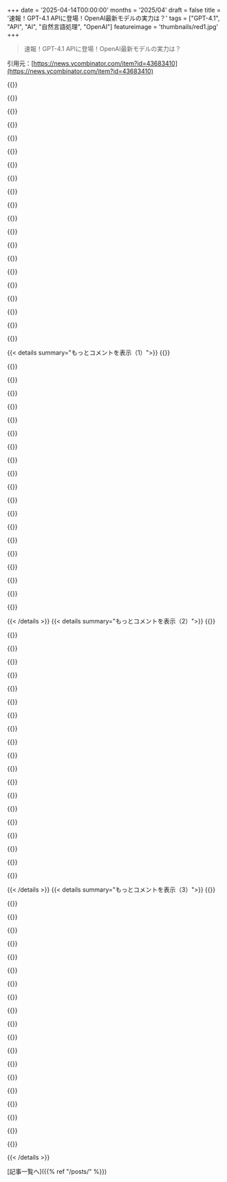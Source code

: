 +++
date = '2025-04-14T00:00:00'
months = '2025/04'
draft = false
title = '速報！GPT-4.1 APIに登場！OpenAI最新モデルの実力は？'
tags = ["GPT-4.1", "API", "AI", "自然言語処理", "OpenAI"]
featureimage = 'thumbnails/red1.jpg'
+++

> 速報！GPT-4.1 APIに登場！OpenAI最新モデルの実力は？

引用元：[https://news.ycombinator.com/item?id=43683410](https://news.ycombinator.com/item?id=43683410)

{{<matomeQuote body="ChatGPTユーザーとしては、まだ使えないのがちょっと嬉しいかも。今はもう、どのモデルを使うか意識的に選ばなきゃいけないんだよね。<br>・4o（ウェブ検索、Canvas、Pythonサーバーサイド実行、画像生成ができるけど、CoTがない）<br>・o3-mini（ウェブ検索、CoT、canvasがあるけど、画像生成がない）<br>・o1（CoTがあって、o3よりいいかもだけど、canvasもウェブ検索も画像もない）<br>・Deep Research（めっちゃ強力だけど、月に10回しか使えないから、ほぼ使ってない）<br>・4.5（クリエイティブな文章に強いし、アナログチューブアンプのおかげで音も暖かいけど、遅いしリクエスト制限があるし、他の機能がどれだけ使えるのかもわからない）<br>・4oの”scheduled tasks”付き（なんでモデルなの？！他のモデルが使えるツールにすればいいのに！）<br>なんで全部自分で調べなきゃいけないんだろ？" userName="lxgr" createdAt="2025-04-14T21:28:12" color="">}}

{{<matomeQuote body="＞Deep Research（めっちゃ強力だけど、月に10回しか使えないから、ほぼ使ってない）”<br>マジそれな。Gemini 2.5 ProのDeepResearchに切り替えたわ。有料ユーザーは1日に20回使えるし、OpenAIのDeep ResearchよりGeminiの方が10倍くらいページを閲覧するみたい（200～400ページ vs 20～40ページ）。<br>レポートは長すぎるけど、開発アイデアとか、特定のライブラリを使った複雑な方法とか、問題に対する別のアプローチとかを調べるのにめっちゃ役立ってる。vibe codingに陥ることなく生産性が上がる。" userName="throwup238" createdAt="2025-04-14T22:03:11" color="#45d325">}}

{{<matomeQuote body="マジか、上限があるの知らなかった。確認したことなかったけど、OpenAIの制限がリセットされるとすぐに使い切っちゃうから、控えめに使ってたんだよね。教えてくれてありがとう。<br>Deep Researchしか勝たん。ニッチな歴史トピックについて、中心となる記事がない場合でも数分で調査してくれる。今まで何日も何週間もかかってたのに。" userName="qingcharles" createdAt="2025-04-15T03:13:39" color="#38d3d3">}}

{{<matomeQuote body="Deep Researchは好きだけど、歴史家として言わせてもらうと…歴史テーマで期待値を調整するために使ってみたけど、いいツールではあるけど…微妙な議論を無視して、ブログからのありふれた知識を返すことがあるんだよね。<br>歴史で一番好きなのは、還元できない複雑さがたくさんあること。一次資料と二次資料を読み込むことだけが、理解を深める唯一の方法なんだ。" userName="namaria" createdAt="2025-04-15T07:45:27" color="">}}

{{<matomeQuote body="最近『存在と時間』を読んだんだけど、反復的に定義される概念がたくさんあるんだよね。色々問題はあるけど、100年前に書かれた未完成の本だから文句は言えないか。<br>長いから、Perplexity*に意味を思い出させようとしても、役に立つ答えが返ってくることはほとんどなかった。でも、難しいテキストだし、仕方ないかもね。色々な解釈があるし。<br>でも、Deep Researchに深い調査をさせると、変な場所から答えを引っ張ってくることに気づいたんだ。大学のサーバーにある論文とか、Redditとか、大学のチュートリアルのハンドアウトとか。オンラインで有名な哲学百科事典は使わないんだよね。<br>変だよ。テキストの読解を補強するために使ってたんだけど、AIによって情報へのアクセスと学習が混同されてるなって思った。<br>*私が使えるのはこれだけ。" userName="fullofbees" createdAt="2025-04-15T12:13:17" color="">}}

{{<matomeQuote body="LLMに特定のテキストについて質問するなら、たとえ有名なテキストでも、モデルに”記憶から思い出す”させるより、プロンプトの一部としてテキストを提供する方が、ずっと良い結果が得られるかも。<br>例えば、こんな感じ: ”ここに『存在と時間』を含むPDFファイルがあります。存在の解明における不安（Angst）の重要性について説明してください。”" userName="laggyluke" createdAt="2025-04-16T06:15:25" color="#38d3d3">}}

{{<matomeQuote body="そうならないようにしたい時は、ソースを指定すると上手くいくよ。<br>例えば、ニュースよりも詳しく事情を知りたい時は、メディアを無視して、関係者の発言記録とか、書かれたものだけを見るように指示した。" userName="tekacs" createdAt="2025-04-15T08:00:45" color="">}}

{{<matomeQuote body="Deep Searchは最近のニュースにかなり使えるよ。ヨーロッパのある国の法的な動きを分析してもらったんだけど、素晴らしい概要を教えてくれた。" userName="namaria" createdAt="2025-04-15T08:11:08" color="#785bff">}}

{{<matomeQuote body="良いニュースソースなら、少なくとも一次資料を検証しようとするはず。LLMにはそれができないから、その使い方は意味がないんじゃない？" userName="iamacyborg" createdAt="2025-04-15T11:05:27" color="">}}

{{<matomeQuote body="LLMは広範な思考を一般化するのは得意だけど、例外的なことには向いてないみたい。知識曲線を自信満々に滑らかにする感じ。心理学で言うと、CBT療法だけが受け入れられているみたいなもので、個人のレベルではもっと効果的な方法がたくさんあるのに、人口レベルではそうじゃない。" userName="taurath" createdAt="2025-04-15T09:08:49" color="">}}

{{<matomeQuote body="なるほどねー。でもさ、ニッチな分野だとクロールされたページに情報がないこと多いじゃん？そしたら的外れな答えになっちゃうんだよね。Geminiの方がもっとページ見てるからマシな結果になるかもね。" userName="antman" createdAt="2025-04-15T07:48:17" color="">}}

{{<matomeQuote body="Perplexityの3回/日制限、マジ良いよね！使い切っちゃっても（ほぼないけど）、次の日リフレッシュすれば良いし。" userName="chrisshroba" createdAt="2025-04-15T00:17:55" color="">}}

{{<matomeQuote body="DeepResearchって学術論文レビューでしか使ったことないんだけど、みんな何に使ってそんなすぐ上限に達するの？" userName="behnamoh" createdAt="2025-04-15T02:02:10" color="">}}

{{<matomeQuote body="めんどくさいこと全部やらせてる。息子とコンサート行きまくってワッペン集めてんだけど、集め始めたのが最近なのよ。<br>30バンドくらいのワッペンリストがあって、欲しいものを具体的に指示したら、Deep Researchが全部ダイレクトリンク付きで返してくれたの。プロンプト書くのに2分で、あとは全部お任せ。" userName="jml78" createdAt="2025-04-15T13:10:47" color="#45d325">}}

{{<matomeQuote body="用途はこんな感じ：<br>o1-pro：正確さとか推論が必要な重要案件に使う。コンテキストが多くても一発でちゃんとやってくれる。<br>deepseek R1：アカデミックじゃない高品質な文章とか詩が欲しいときに使う。マジで最高。分析も速くて面白い。R1とGrok-3はレスポンス速くて推理もしてくれるから、アイデア出しに最適。R1はクリエイティブだし、文体とかトーンの真似も上手い。Grok-3はR1の改造版じゃないかなーって思ってる。<br>4o：画像生成。たまに他のことにも使うけど、コードとか分析は絶対しない。テキストから正確な技術図面作れるようになるの楽しみ。<br>o3-mini-highとgrok-3：o1-proが終わるまで待ちたくないコードとか分析。<br>claude 3.7：他のモデルがエラー出すときたまにコードで使う。新しい情報教えても古い情報に固執することあるよね。<br>Gemini models：たまに試すけど、今のところイマイチ。でも得意なことありそう。2.5 Deep Researchに期待。<br>Perplexity：他のモデルの検索機能が良くなったから解約した。<br>o3-proマジ楽しみ。早く出てほしい。" userName="resters" createdAt="2025-04-14T21:46:37" color="#785bff">}}

{{<matomeQuote body="Phindは技術的な質問に対してMermaidの図を生成するように特化してチューニングされてるんだよ（創業者です）。" userName="rushingcreek" createdAt="2025-04-14T23:08:35" color="#ff5c5c">}}

{{<matomeQuote body="Phind大好きだったし、PerplexityとかRAG検索エンジンの元祖だと思ってる。ドメインの重み付けできなくなって解約しちゃったけど…。技術的な質問に対する出力形式（オプション、賛成/反対、Mermaid図）はマジ最高。他のサービスより技術検索に強い。" userName="underlines" createdAt="2025-04-15T12:00:11" color="#785bff">}}

{{<matomeQuote body="どこかでインタビュー受けたことありますか？あなたのストーリー読みたいです。" userName="bsenftner" createdAt="2025-04-15T10:54:30" color="">}}

{{<matomeQuote body="Gemini 2.5 Proはコーディング結構できるよ。Cursorで使うのに最高。Claude 3.7は制限多すぎ。" userName="shortcord" createdAt="2025-04-14T22:12:25" color="">}}

{{<matomeQuote body="マジそれなー。2.5 Proはコーディングめっちゃ得意だけど、ちょー自信家で、何かうまくいかないと全部人のせいにするんだよね。「リンターが悪いから再インストールしろ」とか、「Goコンパイラのせいっぽい」とか、「この関数絶対あるはずなのにエラー出るのまじありえない」とか言うし。<br>あと、すぐ「はい、まだ動かない。直して、終わったら教えて。そしたら続きやるから」って投げ出してくる。でもコーディングに関しては、Gemini Pro 2.5 ＞ Sonnet 3.5 ＞ Sonnet 3.7って感じ。" userName="artdigital" createdAt="2025-04-15T08:59:08" color="">}}

{{< details summary="もっとコメントを表示（1）">}}
{{<matomeQuote body="えー、マジ意外。俺的には、sonnet 3.7の方が集中力あるし、特に変更必要な箇所を見つけたり、他のツール使う時にめっちゃ優秀だと思うけどなー。Cursorとの連携が成熟してるからかな？" userName="valenterry" createdAt="2025-04-15T04:38:01" color="#ff33a1">}}

{{<matomeQuote body="わかるー。sonnet 3.7はじゃじゃ馬って感じ。Gemini 2.5 Proは33歳のベテランって感じかな。o1は、頼れる先輩って感じ。" userName="behnamoh" createdAt="2025-04-15T02:05:25" color="#38d3d3">}}

{{<matomeQuote body="Gemini 2.5 Proは、動くけど複雑すぎるコードを生成しがちだと思ってる。Claude 3.7よりね。" userName="benhurmarcel" createdAt="2025-04-15T14:55:15" color="">}}

{{<matomeQuote body="それって推論の副作用かもね。これらのモデルって、推論を使って数学やロジックのパズルを解くとき、めちゃくちゃ長くて複雑な思考の連鎖を生成するじゃん。それがそのまま解決策に現れるんだよね。<br>人間なら2～3ステップで済むのに。コード生成でも同じことが起きてるのかも。" userName="torginus" createdAt="2025-04-15T18:15:51" color="">}}

{{<matomeQuote body="知ってると思うけど、もう正確な図を生成できるよ。mermaidとかgraphvizみたいな図の言語で出力を要求するだけでOK。" userName="motoboi" createdAt="2025-04-14T21:50:48" color="">}}

{{<matomeQuote body="マルチモーダルモデルなら、十分なトレーニングデータがあれば、めっちゃうまくできると思う。システムのテキスト記述とか図、図のソースコード(mermaid, SVGなど)、結果の画像を組み合わせて、全部相互変換できるように学習させるの。" userName="resters" createdAt="2025-04-14T21:58:50" color="#ff5c5c">}}

{{<matomeQuote body="だよねー。こういうサービスはもうある(か、簡単に作れる)と思う。ユーザーが情報を提供 → LLMがモデリング言語で構造化された出力を生成 → 別のマルチモーダルLLMが生成されたグラフのスタイリング/配置の問題をレビューして、ユーザーのリクエストに合ってるか確認 → LLMがフィードバックに基づいて構造化された出力を生成…みたいな。<br>マルチモーダルモデルをファインチューンすれば、ワンショットで、もっと効果的にできると思う。" userName="bangaladore" createdAt="2025-04-14T22:48:48" color="#ff33a1">}}

{{<matomeQuote body="latexのtikzで図を作る問題があったんだけど、sonnet 3.7は10回試してもできなかった。Gemini 2.5 Proは2回目で解決したよ。" userName="behnamoh" createdAt="2025-04-15T02:06:13" color="">}}

{{<matomeQuote body="同じ経験したわ。o3-miniはマジでダメダメ、claude 3.7もイマイチだったけど、gemini 2.5 proは完璧に解決してくれた。（ソースのない図の画像をtikz図に変換）" userName="gunalx" createdAt="2025-04-15T06:48:01" color="#38d3d3">}}

{{<matomeQuote body="結果はバラバラで安定しない感じだなー。うまく近づいても、なかなか改善できないし。プロンプトのやり方を見直す必要がありそう。mermaidとSVGを試したけど、アドバイス通りgraphvizも試してみる。" userName="resters" createdAt="2025-04-14T21:55:32" color="">}}

{{<matomeQuote body="Plantuml（action）の図が私のお気に入り。" userName="antman" createdAt="2025-04-15T05:21:17" color="#ff33a1">}}

{{<matomeQuote body="知ってるかもだけど、一応言っとくね。私がよくやるのは、必要な図の元データを読み込ませて、それを“印刷準備OK”な画像として再構築させること。ネイティブじゃないけど、時間短縮になるし、構造化されてないデータでも意外とうまくいくんだよね。ネイティブじゃないし、ナイーブだけど。いつも念入りにチェックしてね！" userName="wavewrangler" createdAt="2025-04-15T00:03:49" color="#785bff">}}

{{<matomeQuote body="＞4．5（クリエイティブな文章作成に優れていて、アナログ真空管アンプを使用しているため、より暖かく聞こえますが、速度が遅く、リクエストが制限されており、他のどの機能をサポートしているかわかりません）<br>それってLLMのハルシネーションじゃない？" userName="cafeinux" createdAt="2025-04-14T22:39:47" color="">}}

{{<matomeQuote body="gemini 2.5 Proに乗り換えれば幸せになれるよ。すべてにおいて優れてる。" userName="SweetSoftPillow" createdAt="2025-04-15T06:44:45" color="#45d325">}}

{{<matomeQuote body="そんなことない。クローズドソースだし。でも、Googleはプライバシーに関しては最悪だよ。私は、自分のデータを第三者と共有する可能性のないオープンソースのモデルしか使いたくない。" userName="miroljub" createdAt="2025-04-15T10:48:01" color="">}}

{{<matomeQuote body="SWE-bench VerifiedとかAider Polyglotとかの数値比較だね。GPT-4.1はSWEが55%、Aiderが53%、コストは$8、速度は169 tokens/秒、知識のアップデートは2024年6月だって。これって完全に同じ条件じゃないかもね。Tokens/秒のデータは[https://artificialanalysis.ai/models/gpt-4o-chatgpt-03-25/pr...]からで、4.1は4oと同じ速度って仮定してるみたい。Cursorで使えるかな？" userName="modeless" createdAt="2025-04-14T17:28:12" color="">}}

{{<matomeQuote body="Aider polyglotのリーダーボードをGPT-4.1とかで更新したよ。結果はOpenAIの数値とだいたい同じ。Gemini 2.5 Proが一番良いスコアで72.9%、コストは$6.32。GPT-4.1は52.4%で$9.86。Aider v0.82.0もリリースされてて、新しいモデルに対応してるよ。[0] [1]を見てね。" userName="anotherpaulg" createdAt="2025-04-14T23:54:08" color="#45d325">}}

{{<matomeQuote body="DeepSeek R1とDeepSeek V3の組み合わせって試した？ DeepSeek R1とclaude-3-5-sonnetの組み合わせが3位みたいだけど、V3がClaude 3.5より良いから、R1とV3の組み合わせは2位になるんじゃないかなと思って。" userName="pzo" createdAt="2025-04-15T03:55:16" color="">}}

{{<matomeQuote body="最近はGemini 2.5 Proをよく使ってるよ。よく聞かれるからFAQに統計情報を自動更新するようにしてるんだ。[0] Gemini 2.5 Proが88.1%を占めてるね。" userName="anotherpaulg" createdAt="2025-04-15T03:28:11" color="">}}

{{<matomeQuote body="[https://aider.chat/docs/leaderboards/]だとGemini 2.5 Proは73%って書いてあるよ？ベンチマークのコストも追加されてて良いね。出力トークンあたりのコストは、モデルがどれだけ考えるかでトークン数が変わるから、参考程度にしかならないかも。" userName="jsnell" createdAt="2025-04-14T18:09:37" color="">}}


{{< /details >}}
{{< details summary="もっとコメントを表示（2）">}}
{{<matomeQuote body="Aiderの作者だよ。GeminiチームがAiderの”diff-fenced” edit formatに対応してるのを知らなかったみたい。Geminiモデルに合うように調整してるんだけどね。Aiderはトップモデルに合うように調整してるんだ。それがAiderのベンチマークの理由だよ。Aiderは最高のAIコーディング結果を出すために、モデルごとにプロンプトとかを調整してるよ。" userName="anotherpaulg" createdAt="2025-04-14T20:47:29" color="#ff5733">}}

{{<matomeQuote body="素晴らしいツールをありがとう。Aiderは大きなコードベースを扱うときに概要を把握するのにマジで助かる。" userName="BonoboIO" createdAt="2025-04-14T23:08:11" color="#ff33a1">}}

{{<matomeQuote body="チューニングはAiderをより便利にするけど、Aiderで使うモデルを決めるためのベンチマークとしては良いけど、他のツールで使うときのモデルの品質を評価するのには向かないかもね。チューニングされたモデルがチューニングされてないモデルより優れてるのは当然だし。" userName="modeless" createdAt="2025-04-14T22:57:45" color="">}}

{{<matomeQuote body="別の見方もできると思うよ。どのモデルも、ちょっとしたプロンプトの違いで結果が変わってくるから、実際に使う人はモデルに合わせてプロンプトを調整するはず。Aiderはモデルの能力を最大限に引き出すことはできないけど、努力すれば達成できることの目安にはなると思う。" userName="jmtulloss" createdAt="2025-04-15T02:52:07" color="">}}

{{<matomeQuote body="Googleが出してるスコアが“diff”モードと“whole”モードで違うみたいで、他のやつは“diff”だったから“diff”のスコアを選んだんだって。マジで正確な比較は難しいよねー。" userName="modeless" createdAt="2025-04-14T18:23:07" color="">}}

{{<matomeQuote body="今のリーダーボードの73%は“diff”を使ってるよ。“whole”じゃない。（正確にはdiff-fencedだけど、違いはファイル名の場所だけ。）" userName="jsnell" createdAt="2025-04-14T18:27:53" color="#ff33a1">}}

{{<matomeQuote body="AiderがGeminiのために特別なモードを作ったっぽいね。Googleが公式のパフォーマンスを発表した後だけど。でも、他のスコアと並べて引用するのはどうかなー。まあ、特別なモードがなくてもGeminiの69%がトップスコアだけどね。[1] https://aider.chat/docs/more/edit-formats.html#diff-fenced:~..." userName="modeless" createdAt="2025-04-14T18:37:19" color="">}}

{{<matomeQuote body="そのモードは発表後に追加されたんじゃないよ。Aiderはもう1年近く前から持ってるんだって。https://aider.chat/HISTORY.html#aider-v0320<br>このベンチマークには信頼できる情報源（リーダーボード）があるから、それを使うのが当たり前じゃない？" userName="jsnell" createdAt="2025-04-14T18:59:35" color="#ff33a1">}}

{{<matomeQuote body="でも、Geminiを良くするために追加されたんでしょ？リーダーボードの他の誰も使ってないし。Google自身も他のモデルと比べてベンチマークするときは使ってないよ。みんなが使ってる普通のdiffモードを使ってる。<br>https://blog.google/technology/google-deepmind/gemini-model-..." userName="modeless" createdAt="2025-04-14T19:07:07" color="">}}

{{<matomeQuote body="彼らはただ、提供している組み込みモードの中で一番良いパフォーマンスのやつを選んでるだけだよ。モデルの挙動についての面白いデータだけど、最適なパフォーマンスのためにモデルをどう設定するかの推奨でもあるよね。現実世界のパフォーマンスを評価してるんだから、これは公平なベンチマークだと思うよ。" userName="tcdent" createdAt="2025-04-14T18:41:18" color="#38d3d3">}}

{{<matomeQuote body="Cursor[1] と Windsurf[2] でも使えるよ。<br>[1] https://twitter.com/cursor_ai/status/1911835651810738406<br>[2] https://twitter.com/windsurf_ai/status/1911833698825286142" userName="meetpateltech" createdAt="2025-04-14T17:42:25" color="">}}

{{<matomeQuote body="Windsurfで無料で試せるよ。<br>追記：Cursorでもできるようになった" userName="tomjen3" createdAt="2025-04-14T18:06:42" color="">}}

{{<matomeQuote body="GPT 4.1はマジで他のやつに比べて全然ダメだね。色々試した結果、良かったのは：<br>Deepseek：一般的なチャットとリサーチ<br>Claude 3.7：コーディング<br>Gemini 2.5 Pro experimental：深いリサーチ<br>値段的にはDeepseekがマジ最強！<br>OpenAIはピンチだね。" userName="ilrwbwrkhv" createdAt="2025-04-15T01:56:53" color="#ff33a1">}}

{{<matomeQuote body="マジか、俺のタスクの一つに、モデルに本まるごとテキスト食わせて、色々質問するってのがあるんだよね（「4章で何があった？」とか「Xってキャラは何した？」とか）。<br>GPT 4.1は、マジで初めて人間レベルの回答してくれたモデルだわ。プロットとかキャラのモチベーションをちゃんと理解してるっぽい。<br>テキスト処理ってLLMにとって超重要なユースケースだし、これはマジで注目すべきだと思う。" userName="torginus" createdAt="2025-04-15T18:21:10" color="#ff5c5c">}}

{{<matomeQuote body="CursorとWindsurf、どっちもイエス！<br>https://twitter.com/cursor_ai/status/1911835651810738406" userName="soheil" createdAt="2025-04-14T20:01:46" color="">}}

{{<matomeQuote body="OAIがGPT 4.1専用のプロンプティングガイド出してんの、マジ見逃し厳禁！エージェント作る人向けで、新しいオススメは：<br>・モデルに粘り強くあれって言う（+20%）<br>・toolcallを自分で注入/解析しない（+2%）<br>・プロンプトで計画させる（+4%）<br>・JSONはダメ。XMLかarxiv 2406.13121(GDM形式)使え<br>・指示+ユーザーの質問は一番上と一番下に書け。下だけはマジでダメ<br>・ALL CAPSとか賄賂とか脅しは効果ないっぽい<br>ソース：https://cookbook.openai.com/examples/gpt4-1_prompting_guide#..." userName="swyx" createdAt="2025-04-14T18:47:15" color="#45d325">}}

{{<matomeQuote body="LLMの隆盛で一番ムカつくのは、エンジニアリングが全部トライ＆エラーの手探りになっちゃったことだわ。「これ試せ、あれ試せ、そしたら+5%改善するかもね」みたいな。なんでそうなるかは知らんけど。<br>マジでそういう働き方嫌い。" userName="pton_xd" createdAt="2025-04-14T19:16:00" color="">}}

{{<matomeQuote body="トライ＆エラーの手探りって、実験とそんな変わんないと思うけどね。<br>昔、ゲーム業界でマルチコアがマジで出始めた頃に働いてたんだよね。Xbox-360とかPS3の時代かな？主要なプラットフォームが全部マルチコアになった世代があったんだよ。<br>誰もゲームでマルチコアをどう使うのがベストか知らなかった。色んなチームが違うアプローチを試して、「これやったらx%改善するかも？」みたいなテックトークによく参加したわ。実験の嵐だったね。ベストプラクティスがちょっと標準化されるまで数年かかった。<br>そういう時代にイライラする人もいれば、自分が何かを発見できる広い分野だって喜ぶ人もいた。" userName="zoogeny" createdAt="2025-04-14T20:01:25" color="#ff5733">}}

{{<matomeQuote body="そうそう、X360とPS3の世代だよね。X360は3コアで、PS3は1+7コア（big.littleみたいな構成）。<br>でも、ゲームがちゃんとマルチコアを使い始めるまで、マジで何年もかかったんだよね。レンダリングに16.67ms/8.33msしか使えなくて、しかもレンダリングがワールドの状態に縛られてるから、全部が繋がっちゃうんだよね。<br>今でも、実際に負荷がかかってるコアは2～4個くらいじゃないかな。" userName="jorvi" createdAt="2025-04-14T21:53:30" color="">}}

{{<matomeQuote body="パフォーマンス最適化は違うんだよ。だって、一応ベースラインとなる真実があるじゃん。FPSって何かわかってるし、+5% FPSは+5% FPSなんだよ。トリッキーなケースでも、何かしらの境界線があるし（このハードウェアでは+5% FPSだけど、別のハードウェアでは-10%とか、この条件を満たすシーンでは+2%だけど、それ以外では-3%とか）。<br>一方、LLMの「良い」って何かって、誰も合意できないじゃん。ましてや、どうやって測るかなんて。" userName="Nullabillity" createdAt="2025-04-15T15:25:55" color="#ff33a1">}}


{{< /details >}}
{{< details summary="もっとコメントを表示（3）">}}
{{<matomeQuote body="クロスハッチングで構造的にテストする方法はあったかもしれないけど、まあ、当てずっぽうだと時間がかかって同じ解決策にたどり着くかもね。" userName="hackernewds" createdAt="2025-04-15T02:15:05" color="">}}

{{<matomeQuote body="STEM分野で働く人によくあるパターンだと思うわ。形式的な証明とか方程式とか数学とかに慣れてる人が、スタートアップで働くことで、未知のこととか不完全な解決策とか、面倒な詳細とかに対応できるように自分を改造するんだよね。話が逸れちゃったけど、ちょっと共有したかった。" userName="kitsunemax" createdAt="2025-04-14T21:29:32" color="">}}

{{<matomeQuote body="LLMのデメリットは、確率的で、気まぐれで、信頼できないこと。<br>メリットは、人間も確率的で、気まぐれで、信頼できないってこと。LLMは、人間とその曖昧なアウトプット（テキスト、画像、音声など）との間のギャップを埋める方法なんだよね。完全には信頼できないけど、昔よりずっとギャップが小さくなってる。<br>人間とかそのファジーなアウトプットとやり取りするソフトウェアを作ってなくて、ちゃんと定義されたスキーマを使えるなら、メリットは感じないだろうね。" userName="barrkel" createdAt="2025-04-15T12:01:57" color="#38d3d3">}}

{{<matomeQuote body="ソフトウェアエンジニアリングってここ10年くらい、試行錯誤と手探りの連続だったじゃん？それを今、形式化してるって感じ。" userName="pclmulqdq" createdAt="2025-04-14T19:42:09" color="">}}

{{<matomeQuote body="ちょっと気になるんだけど、何に取り組んでるの？色んな解決策を試して一番良いのを見つける必要がない仕事ってある？" userName="brokencode" createdAt="2025-04-14T20:23:01" color="">}}

{{<matomeQuote body="普通、実際にやるときは、ランダムに邪魔なものを投げ込んで上手くいくのを祈るだけじゃなくて、もうちょっと仕組みを理解してるよね。" userName="FridgeSeal" createdAt="2025-04-14T21:09:43" color="">}}

{{<matomeQuote body="LLMはまだ若いからね。そのうちできるようになるって。新しいCPU/GPUアーキテクチャに合わせて最適化するのと何が違うの？って思うけど、後者はもう何十年もやってる事だしね。" userName="RussianCow" createdAt="2025-04-14T21:18:32" color="#ff33a1">}}

{{<matomeQuote body="別にケチつけたいわけじゃないんだけど、それこそが問題の手探りってやつじゃん。どうしてできるようになると思うの？こういった技術が犯すエラーの種類は変わってないし、改善する方法について学んだことはどんどん変わって、誰もコントロールできない。他のものは決定論的だったから違うんだよ…" userName="th0ma5" createdAt="2025-04-15T07:05:21" color="">}}

{{<matomeQuote body="コンピュータサイエンスでは決定論的だけど、他の科学分野（例えば医学）ではそうじゃないよね。あと、多くの科学では、そうなるまで非決定論的に見える（例えば、医学は理論的には決定論的だけど、実験的に確率的に推論する必要がある<br>ーそれは新しい薬が技術的な進歩ではないという意味ではない）。<br>エラーの種類は変わってないけど、エラーの量と深刻さは比較的短い期間で劇的に減ってるよ。" userName="Closi" createdAt="2025-04-15T07:28:13" color="#45d325">}}

{{<matomeQuote body="問題はいつも、すべてのトークンが疑わしいってこと。" userName="th0ma5" createdAt="2025-04-15T16:41:31" color="">}}

{{<matomeQuote body="大事なのは答え全体が正しいかどうかでしょ。GPT3と今の状況を比べたら、たった5年で正確さ、知識、知能の進歩がマジでヤバい。" userName="Closi" createdAt="2025-04-17T06:32:25" color="#45d325">}}

{{<matomeQuote body="新しいfrontierモデルでは、ハルシネーションの量と深刻さがかなり減ってるよ。" userName="Closi" createdAt="2025-04-20T21:30:05" color="">}}

{{<matomeQuote body="新しいCPU/GPUアーキテクチャに合わせて最適化するのと何が違うのかわからん。それってマジ？だって、それらのアーキテクチャにはドキュメントがあるし、ブラックボックスじゃないじゃん。LLMに対してやってることって、インプットを投げ込んで、上手くいくのを祈るだけって感じ。もしそれで最適化してるなら、マジで驚きだわ。" userName="girvo" createdAt="2025-04-14T22:55:03" color="">}}

{{<matomeQuote body="もしローレベルのハードウェアエンジニアとかチップエンジニアに話したら、きっと笑って「また始まった」って言うんじゃない？" userName="swyx" createdAt="2025-04-14T23:14:40" color="">}}

{{<matomeQuote body="いやー、そうでもないと思うよ。設計されたシステムと訓練されたLLMの間には、根本的な違いがあると思う。" userName="girvo" createdAt="2025-04-15T03:16:35" color="">}}

{{<matomeQuote body="＞[citation needed]<br>俺の経験だと、単純なCRUDアプリでも、ドメイン固有の複雑さとかエッジケースがあって、それを解決するには実験が必要になる。" userName="RussianCow" createdAt="2025-04-14T21:20:30" color="#785bff">}}

{{<matomeQuote body="なんか、理想と現実が違うって感じだよね。<br>俺の経験だと、人気のあるプラットフォームでも、コアコントロールとかAPIにバグがあったり、ドキュメントが不十分だったりするし。パフォーマンスの問題も、試行錯誤なしには解決できないことが多い。" userName="brokencode" createdAt="2025-04-14T21:21:45" color="#38d3d3">}}

{{<matomeQuote body="LLMの知識のカットオフが1年前で、APIとかライブラリが変更されてる場合、役に立たない。" userName="karn97" createdAt="2025-04-15T15:54:52" color="">}}

{{<matomeQuote body="LLMの長所であり短所でもあるのは、人間みたいに振る舞うこと。プロンプトのアドバイスって、人に教える方法と似てる気がする。先生とか親は有利だよね。" userName="muzani" createdAt="2025-04-15T09:04:07" color="">}}

{{<matomeQuote body="統計的、ML的な解決策が嫌いな理由の一つがこれ。モンテカルロ法は、とりあえず弾を壁に投げつけて、当たるのを祈るようなもんで、何の保証もない。古典的な手法の方がクリーンで論理的だけど、性能が悪いから仕方なく不確実性を受け入れるしかない。" userName="moffkalast" createdAt="2025-04-15T12:07:11" color="">}}


{{< /details >}}


[記事一覧へ]({{% ref "/posts/" %}})
